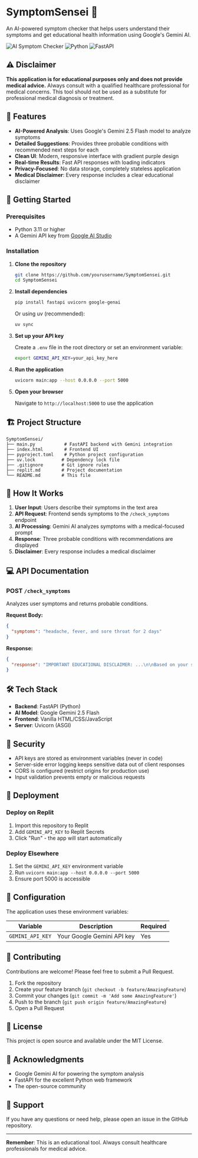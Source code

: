 # SymptomSensei 🏥

An AI-powered symptom checker that helps users understand their symptoms and get educational health information using Google's Gemini AI.

![AI Symptom Checker](https://img.shields.io/badge/AI-Gemini%202.5%20Flash-blue)
![Python](https://img.shields.io/badge/Python-3.11-green)
![FastAPI](https://img.shields.io/badge/FastAPI-Latest-teal)

## ⚠️ Disclaimer

**This application is for educational purposes only and does not provide medical advice.** Always consult with a qualified healthcare professional for medical concerns. This tool should not be used as a substitute for professional medical diagnosis or treatment.

## 🌟 Features

- **AI-Powered Analysis**: Uses Google's Gemini 2.5 Flash model to analyze symptoms
- **Detailed Suggestions**: Provides three probable conditions with recommended next steps for each
- **Clean UI**: Modern, responsive interface with gradient purple design
- **Real-time Results**: Fast API responses with loading indicators
- **Privacy-Focused**: No data storage, completely stateless application
- **Medical Disclaimer**: Every response includes a clear educational disclaimer

## 🚀 Getting Started

### Prerequisites

- Python 3.11 or higher
- A Gemini API key from [Google AI Studio](https://aistudio.google.com/apikey)

### Installation

1. **Clone the repository**
   ```bash
   git clone https://github.com/yourusername/SymptomSensei.git
   cd SymptomSensei
   ```

2. **Install dependencies**
   ```bash
   pip install fastapi uvicorn google-genai
   ```
   
   Or using uv (recommended):
   ```bash
   uv sync
   ```

3. **Set up your API key**
   
   Create a `.env` file in the root directory or set an environment variable:
   ```bash
   export GEMINI_API_KEY=your_api_key_here
   ```

4. **Run the application**
   ```bash
   uvicorn main:app --host 0.0.0.0 --port 5000
   ```

5. **Open your browser**
   
   Navigate to `http://localhost:5000` to use the application

## 🏗️ Project Structure

```
SymptomSensei/
├── main.py           # FastAPI backend with Gemini integration
├── index.html        # Frontend UI
├── pyproject.toml    # Python project configuration
├── uv.lock          # Dependency lock file
├── .gitignore       # Git ignore rules
├── replit.md        # Project documentation
└── README.md        # This file
```

## 🔧 How It Works

1. **User Input**: Users describe their symptoms in the text area
2. **API Request**: Frontend sends symptoms to the `/check_symptoms` endpoint
3. **AI Processing**: Gemini AI analyzes symptoms with a medical-focused prompt
4. **Response**: Three probable conditions with recommendations are displayed
5. **Disclaimer**: Every response includes a medical disclaimer

## 💻 API Documentation

### POST `/check_symptoms`

Analyzes user symptoms and returns probable conditions.

**Request Body:**
```json
{
  "symptoms": "headache, fever, and sore throat for 2 days"
}
```

**Response:**
```json
{
  "response": "IMPORTANT EDUCATIONAL DISCLAIMER: ...\n\nBased on your symptoms...\n\n1. Common Cold...\n2. Influenza...\n3. Strep Throat..."
}
```

## 🛠️ Tech Stack

- **Backend**: FastAPI (Python)
- **AI Model**: Google Gemini 2.5 Flash
- **Frontend**: Vanilla HTML/CSS/JavaScript
- **Server**: Uvicorn (ASGI)

## 🔐 Security

- API keys are stored as environment variables (never in code)
- Server-side error logging keeps sensitive data out of client responses
- CORS is configured (restrict origins for production use)
- Input validation prevents empty or malicious requests

## 🚢 Deployment

### Deploy on Replit
1. Import this repository to Replit
2. Add `GEMINI_API_KEY` to Replit Secrets
3. Click "Run" - the app will start automatically

### Deploy Elsewhere
1. Set the `GEMINI_API_KEY` environment variable
2. Run `uvicorn main:app --host 0.0.0.0 --port 5000`
3. Ensure port 5000 is accessible

## 📝 Configuration

The application uses these environment variables:

| Variable | Description | Required |
|----------|-------------|----------|
| `GEMINI_API_KEY` | Your Google Gemini API key | Yes |

## 🤝 Contributing

Contributions are welcome! Please feel free to submit a Pull Request.

1. Fork the repository
2. Create your feature branch (`git checkout -b feature/AmazingFeature`)
3. Commit your changes (`git commit -m 'Add some AmazingFeature'`)
4. Push to the branch (`git push origin feature/AmazingFeature`)
5. Open a Pull Request

## 📄 License

This project is open source and available under the MIT License.

## 🙏 Acknowledgments

- Google Gemini AI for powering the symptom analysis
- FastAPI for the excellent Python web framework
- The open-source community

## 📧 Support

If you have any questions or need help, please open an issue in the GitHub repository.

---

**Remember**: This is an educational tool. Always consult healthcare professionals for medical advice.
